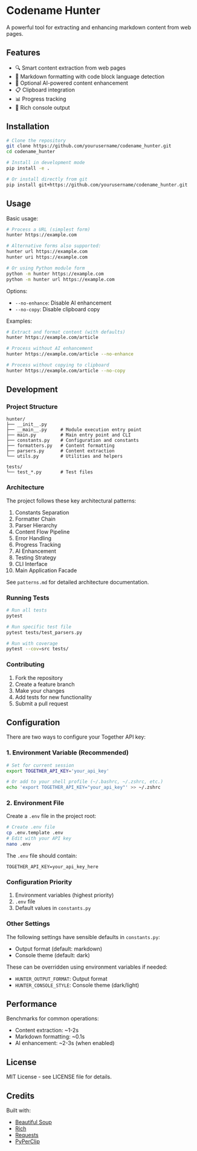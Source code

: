 # Codename Hunter

A powerful tool for extracting and enhancing markdown content from web pages.

## Features

- 🔍 Smart content extraction from web pages
- 🎨 Markdown formatting with code block language detection
- 🤖 Optional AI-powered content enhancement
- 📋 Clipboard integration
- 📊 Progress tracking
- 🎯 Rich console output

## Installation

```bash
# Clone the repository
git clone https://github.com/yourusername/codename_hunter.git
cd codename_hunter

# Install in development mode
pip install -e .

# Or install directly from git
pip install git+https://github.com/yourusername/codename_hunter.git
```

## Usage

Basic usage:
```bash
# Process a URL (simplest form)
hunter https://example.com

# Alternative forms also supported:
hunter url https://example.com
hunter uri https://example.com

# Or using Python module form
python -m hunter https://example.com
python -m hunter url https://example.com
```

Options:
- `--no-enhance`: Disable AI enhancement
- `--no-copy`: Disable clipboard copy

Examples:
```bash
# Extract and format content (with defaults)
hunter https://example.com/article

# Process without AI enhancement
hunter https://example.com/article --no-enhance

# Process without copying to clipboard
hunter https://example.com/article --no-copy

```

## Development

### Project Structure

```
hunter/
├── __init__.py
├── __main__.py     # Module execution entry point
├── main.py         # Main entry point and CLI
├── constants.py    # Configuration and constants
├── formatters.py   # Content formatting
├── parsers.py      # Content extraction
└── utils.py        # Utilities and helpers

tests/
└── test_*.py       # Test files
```

### Architecture

The project follows these key architectural patterns:
1. Constants Separation
2. Formatter Chain
3. Parser Hierarchy
4. Content Flow Pipeline
5. Error Handling
6. Progress Tracking
7. AI Enhancement
8. Testing Strategy
9. CLI Interface
10. Main Application Facade

See `patterns.md` for detailed architecture documentation.

### Running Tests

```bash
# Run all tests
pytest

# Run specific test file
pytest tests/test_parsers.py

# Run with coverage
pytest --cov=src tests/
```

### Contributing

1. Fork the repository
2. Create a feature branch
3. Make your changes
4. Add tests for new functionality
5. Submit a pull request

## Configuration

There are two ways to configure your Together API key:

### 1. Environment Variable (Recommended)
```bash
# Set for current session
export TOGETHER_API_KEY='your_api_key'

# Or add to your shell profile (~/.bashrc, ~/.zshrc, etc.)
echo 'export TOGETHER_API_KEY="your_api_key"' >> ~/.zshrc
```

### 2. Environment File
Create a `.env` file in the project root:
```bash
# Create .env file
cp .env.template .env
# Edit with your API key
nano .env
```

The `.env` file should contain:
```
TOGETHER_API_KEY=your_api_key_here
```

### Configuration Priority
1. Environment variables (highest priority)
2. `.env` file
3. Default values in `constants.py`

### Other Settings
The following settings have sensible defaults in `constants.py`:
- Output format (default: markdown)
- Console theme (default: dark)

These can be overridden using environment variables if needed:
- `HUNTER_OUTPUT_FORMAT`: Output format
- `HUNTER_CONSOLE_STYLE`: Console theme (dark/light)

## Performance

Benchmarks for common operations:
- Content extraction: ~1-2s
- Markdown formatting: ~0.1s
- AI enhancement: ~2-3s (when enabled)

## License

MIT License - see LICENSE file for details.

## Credits

Built with:
- [Beautiful Soup](https://www.crummy.com/software/BeautifulSoup/)
- [Rich](https://rich.readthedocs.io/)
- [Requests](https://requests.readthedocs.io/)
- [PyPerClip](https://pypi.org/project/pyperclip/) 
